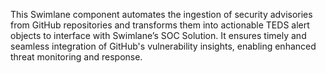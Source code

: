 This Swimlane component automates the ingestion of security advisories from GitHub repositories and transforms them into actionable TEDS alert objects to interface with Swimlane’s SOC Solution. It ensures timely and seamless integration of GitHub's vulnerability insights, enabling enhanced threat monitoring and response.